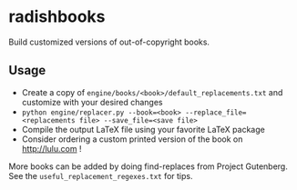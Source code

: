 radishbooks
===========

Build customized versions of out-of-copyright books. 

Usage
-----

* Create a copy of `engine/books/<book>/default_replacements.txt` and customize with your desired changes
* `python engine/replacer.py --book=<book> --replace_file=<replacements file> --save_file=<save file>`
* Compile the output LaTeX file using your favorite LaTeX package
* Consider ordering a custom printed version of the book on http://lulu.com !

More books can be added by doing find-replaces from Project Gutenberg. See the `useful_replacement_regexes.txt` for tips.
